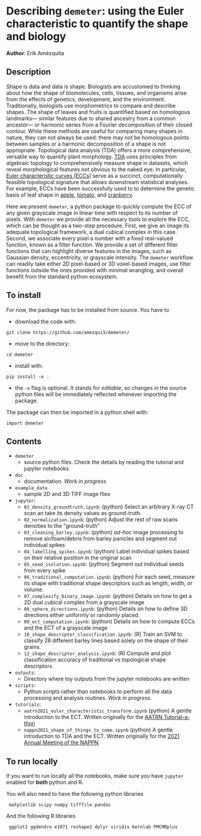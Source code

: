 # Describing `demeter`: using the Euler characteristic to quantify the shape and biology

**Author**: Erik Amézquita

## Description

Shape is data and data is shape. Biologists are accustomed to thinking about how the shape of biomolecules, cells, tissues, and organisms arise from the effects of genetics, development, and the environment. Traditionally, biologists use morphometrics to compare and describe shapes. The shape of leaves and fruits is quantified based on homologous landmarks&mdash; similar features due to shared ancestry from a common ancestor&mdash; or harmonic series from a Fourier decomposition of their closed contour. While these methods are useful for comparing many shapes in nature, they can not always be used: there may not be homologous points between samples or a harmonic decomposition of a shape is not appropriate. Topological data analysis (TDA) offers a more comprehensive, versatile way to quantify plant morphology. [TDA](https://doi.org/10.1038/srep01236) uses principles from algebraic topology to comprehensively measure shape in datasets, which reveal morphological features not obvious to the naked eye. In particular, [Euler characteristic curves (ECCs)](https://doi.org/10.1093/imaiai/iau011) serve as a succinct, computationally feasible topological signature that allows downstream statistical analyses. For example, ECCs have been successfully used to to determine the genetic basis of leaf shape in [apple](https://doi.org/10.1104/pp.18.00104), [tomato](https://doi.org/10.1038/s41438-019-0146-2), and [cranberry](https://10.7717/peerj.5461). 

Here we present `demeter`, a python package to quickly compute the ECC of any given grayscale image in linear time with respect to its number of pixels. With `demeter` we provide all the necessary tools to explore the ECC, which can be thought as a two-step procedure. First, we give an image its adequate topological framework, a dual cubical complex in this case. Second, we associate every pixel a number with a fixed real-valued function, known as a filter function. We provide a set of different filter functions that can highlight diverse features in the images, such as Gaussian density, eccentricity, or grayscale intensity. The `demeter` workflow can readily take either 2D pixel-based or 3D voxel-based images, use filter functions outside the ones provided with minimal wrangling, and overall benefit from the standard python ecosystem.

## To install

For now, the package has to be installed from source. You have to 

* download the code with:
```shell
git clone https://github.com/amezqui3/demeter/
```
* move to the directory:
```shell
cd demeter
```
* install with:
```shell
pip install -e .
```

* the `-e` flag is optional. It stands for _editable_, so changes in the source python files will be immediately reflected whenever importing the package.

The package can then be imported in a python shell with:
```shell
import demeter
``` 

## Contents

- `demeter`
    - source python files. Check the details by reading the tutorial and jupyter notebooks
- `doc`
    - documentation. _Work in progress_
- `example_data`
    - sample 2D and 3D TIFF image files
- `jupyter`:
    - `01_density_groundtruth.ipynb`: (python) Select an arbitrary X-ray CT scan an take its density values as ground-truth.
    - `02_normalization.ipynb`: (python) Adjust the rest of raw scans densities to the "ground-truth"
    - `03_cleaning_barley.ipynb`: (python) _ad-hoc_ image processing to remove air/foam/debris from barley panicles and segment out individual spikes
    - `04_labelling_spikes.ipynb`: (python) Label individual spikes based on their relative position in the original scan
    - `05_seed_isolation.ipynb`: (python) Segment out individual seeds from every spike
    - `06_traditional_computation.ipynb`: (python) For each seed, measure its shape with traditional shape descriptors such as length, width, or volume.
    - `07_complexify_binary_image.ipynb`: (python) Details on how to get a 2D dual cubical complex from a grayscale image
    - `08_sphere_directions.ipynb`: (python) Details on how to define 3D directions either uniformly or randomly placed.
    - `09_ect_computation.ipynb`: (python) Details on how to compute ECCs and the ECT of a grayscale image
    - `10_shape_descriptor_classification.ipynb`: (R) Train an SVM to classify 28 different barley lines based solely on the shape of their grains.
    - `12_shape_descriptor_analysis.ipynb`: (R) Compute and plot classification accuracy of traditional vs topological shape descriptors
- `outputs`: 
    - Directory where toy outputs from the jupyter notebooks are written
- `scripts`:
    - Python scripts rather than notebooks to perform all the data processing and analysis routines. _Work in progress_.
- `tutorials`:
    - `aatrn2021_euler_characteristic_transform.ipynb` (python) A gentle introduction to the ECT. Written originally for the [AATRN Tutorial-a-thon](https://sites.google.com/view/aatrn-tutorial-a-thon)
    - `nappn2021_shape_of_things_to_come.ipynb` (python) A gentle introduction to TDA and the ECT. Written originally for the [2021 Annual Meeting of the NAPPN](https://www.nappn2021.org).

## To run locally

If you want to run locally all the notebooks, make sure you have `jupyter` enabled for **both** python and R.

You will also need to have the following python libraries

     matplotlib scipy numpy tifffile pandas

And the following R libraries

     ggplot2 ggdendro e1071 reshape2 dplyr viridis kernlab PMCMRplus
